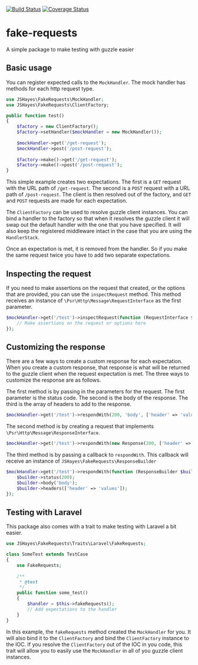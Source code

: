 [![Build Status](https://travis-ci.org/jshayes/fake-requests.svg?branch=master)](https://travis-ci.org/jshayes/fake-requests) [![Coverage Status](https://coveralls.io/repos/github/jshayes/fake-requests/badge.svg?branch=master)](https://coveralls.io/github/jshayes/fake-requests?branch=master)

# fake-requests
A simple package to make testing with guzzle easier

## Basic usage
You can register expected calls to the `MockHandler`. The mock handler has methods for each http request type.

```PHP
use JSHayes\FakeRequests\MockHandler;
use JSHayes\FakeRequests\ClientFactory;

public function test() 
{
    $factory = new ClientFactory();
    $factory->setHandler($mockHandler = new MockHandler());
    
    $mockHandler->get('/get-request');
    $mockHandler->post('/post-request');
    
    $factory->make()->get('/get-request');
    $factory->make()->post('/post-request');
}
```

This simple example creates two expectations. The first is a `GET` request with the URL path of `/get-request`. The second is a `POST` request with a URL path of `/post-request`. The client is then resolved out of the factory, and `GET` and `POST` requests are made for each expectation.

The `ClientFactory` can be used to resolve guzzle client instances. You can bind a handler to the factory so that when it resolves the guzzle client it will swap out the default handler with the one that you have specified. It will also keep the registered middleware intact in the case that you are using the `HandlerStack`.

Once an expectation is met, it is removed from the handler. So if you make the same request twice you have to add two separate expectations.

## Inspecting the request
If you need to make assertions on the request that created, or the options that are provided, you can use the `inspectRequest` method. This method receives an instance of `\Psr\Http\Message\RequestInterface` as the first parameter.
```PHP
$mockHandler->get('/test')->inspectRequest(function (RequestInterface $request, array $options) {
    // Make assertions on the request or options here
});
```

## Customizing the response
There are a few ways to create a custom response for each expectation. When you create a custom response, that response is what will be returned to the guzzle client when the request expectation is met. The three ways to customize the response are as follows.

The first method is by passing in the parameters for the request. The first parameter is the status code. The second is the body of the response. The third is the array of headers to add to the response.
```PHP
$mockHandler->get('/test')->respondWith(200, 'body', ['header' => 'value]);
```

The second method is by creating a request that implements `\Psr\Http\Message\ResponseInterface`.
```PHP
$mockHandler->get('/test')->respondWith(new Response(200, ['header' => 'value'], 'body'));
```

The third method is by passing a callback to `respondWith`. This callback will receive an instance of `JSHayes\FakeRequests\ResponseBuilder`
```PHP
$mockHandler->get('/test')->respondWith(function (ResponseBuilder $builder) {
    $builder->status(200);
    $builder->body('body');
    $builder->headers(['header' => 'values']);
});
```

## Testing with Laravel
This package also comes with a trait to make testing with Laravel a bit easier.

```PHP
use JSHayes\FakeRequests\Traits\Laravel\FakeRequests;

class SomeTest extends TestCase
{
    use FakeRequests;
    
    /**
     * @test
     */
    public function some_test()
    {
        $handler = $this->fakeRequests();
        // Add expectations to the handler
    }
}
```

In this example, the `fakeRequests` method created the `MockHandler` for you. It will also bind it to the `ClientFactory` and bind the `ClientFactory` instance to the IOC. If you resolve the `ClientFactory` out of the IOC in you code, this trait will allow you to easily use the `MockHandler` in all of you guzzle client instances.
